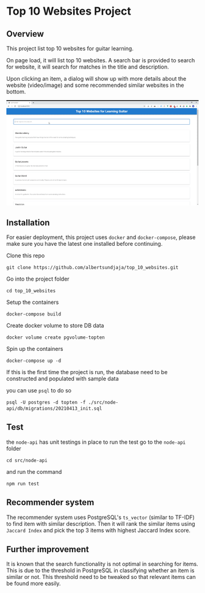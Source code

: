 # Top 10 Websites Project

## Overview

This project list top 10 websites for guitar learning.

On page load, it will list top 10 websites.
A search bar is provided to search for website, it will search for matches in the title and description.

Upon clicking an item, a dialog will show up with more details about the website (video/image) and some recommended similar websites in the bottom.

![demo](https://github.com/albertsundjaja/top_10_websites/blob/master/docs/demo.gif)

## Installation

For easier deployment, this project uses `docker` and `docker-compose`, please make sure you have the latest one installed before continuing.

Clone this repo

```
git clone https://github.com/albertsundjaja/top_10_websites.git
```

Go into the project folder

```
cd top_10_websites
```

Setup the containers

```
docker-compose build
```

Create docker volume to store DB data

```
docker volume create pgvolume-topten
```

Spin up the containers

```
docker-compose up -d
```

If this is the first time the project is run, 
the database need to be constructed and populated with sample data

you can use `psql` to do so

```
psql -U postgres -d topten -f ./src/node-api/db/migrations/20210413_init.sql
```

## Test

the `node-api` has unit testings in place
to run the test go to the `node-api` folder

```
cd src/node-api
```

and run the command

```
npm run test
```

## Recommender system

The recommender system uses PostgreSQL's `ts_vector` (similar to TF-IDF) to find item with similar description.
Then it will rank the similar items using `Jaccard Index` and pick the top 3 items with highest Jaccard Index score.

## Further improvement

It is known that the search functionality is not optimal in searching for items.
This is due to the threshold in PostgreSQL in classifying whether an item is similar or not.
This threshold need to be tweaked so that relevant items can be found more easily.